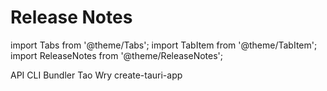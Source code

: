 # Release Notes

import Tabs from '@theme/Tabs';
import TabItem from '@theme/TabItem';
import ReleaseNotes from '@theme/ReleaseNotes';

<Tabs>
  <TabItem value ='core' label="Core" default>
    <ReleaseNotes url='https://raw.githubusercontent.com/tauri-apps/tauri/dev/core/tauri/CHANGELOG.md' />
  </TabItem>
  <TabItem value ='api' label="API">
    API
  </TabItem>
  <TabItem value ='cli' label="CLI">
    CLI
  </TabItem>
  <TabItem value ='bundler' label="Bundler">
    Bundler
  </TabItem>
  <TabItem value ='tao' label="TAO">
    Tao
  </TabItem>
  <TabItem value ='wry' label="Wry">
    Wry
  </TabItem>
  <TabItem value ='create-tauri-app' label="create-tauri-app">
    create-tauri-app
  </TabItem>

</Tabs>
